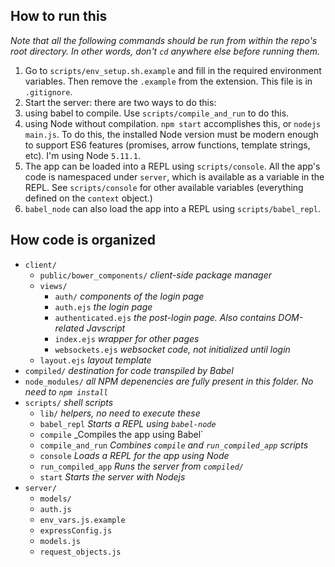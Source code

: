 ## How to run this

_Note that all the following commands should be run from within the repo's root directory. In other words, don't `cd` anywhere else before running them._

1. Go to `scripts/env_setup.sh.example` and fill in the required environment variables. Then remove the `.example` from the extension. This file is in `.gitignore`.
2. Start the server: there are two ways to do this:
  1. using babel to compile. Use `scripts/compile_and_run` to do this.
  2. using Node without compilation. `npm start` accomplishes this, or `nodejs main.js`. To do this, the installed Node version must be modern enough to support ES6 features (promises, arrow functions, template strings, etc). I'm using Node `5.11.1`.
3. The app can be loaded into a REPL using `scripts/console`. All the app's code is namespaced under `server`, which is available as a variable in the REPL. See `scripts/console` for other available variables (everything defined on the `context` object.)
4. `babel_node` can also load the app into a REPL using `scripts/babel_repl`.


## How code is organized
  - `client/`
    - `public/bower_components/` _client-side package manager_
    - `views/`
      - `auth/` _components of the login page_
      - `auth.ejs` _the login page_
      - `authenticated.ejs` _the post-login page. Also contains DOM-related Javscript_
      - `index.ejs` _wrapper for other pages_
      - `websockets.ejs` _websocket code, not initialized until login_
    - `layout.ejs` _layout template_
  - `compiled/` _destination for code transpiled by Babel_
  - `node_modules/` _all NPM depenencies are fully present in this folder. No need to `npm install`_
  - `scripts/` _shell scripts_
    - `lib/` _helpers, no need to execute these_
    - `babel_repl` _Starts a REPL using `babel-node`_ 
    - `compile` _Compiles the app using Babel`
    - `compile_and_run` _Combines `compile` and `run_compiled_app` scripts_
    - `console` _Loads a REPL for the app using Node_
    - `run_compiled_app` _Runs the server from `compiled/`_
    - `start` _Starts the server with Nodejs_
  - `server/` 
    - `models/`
    - `auth.js`
    - `env_vars.js.example`
    - `expressConfig.js`
    - `models.js`
    - `request_objects.js`
